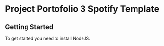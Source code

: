 # Project Portofolio 3 Spotify Template

## Getting Started

To get started you need to install NodeJS.
